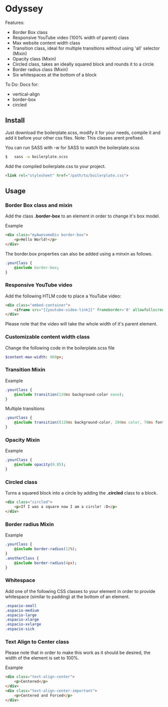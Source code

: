 Odyssey
================

Features:
- Border Box class
- Responsive YouTube video (100% width of parent) class
- Max website content width class
- Transition class, ideal for multiple transitions without using 'all' selector (Mixin)
- Opacity class (Mixin)
- Circled class, takes an ideally squared block and rounds it to a circle
- Border radius class (Mixin)
- Six whitespaces at the bottom of a block

To Do:
Docs for:

- vertical-align
- border-box
- circled

## Install

Just download the boilerplate.scss, modify it for your needs, compile it and add it before your other css files.
Note: This classes arent prefixed.

You can run SASS with -w for SASS to watch the boilerplate.scss

```sh
$	sass -w boilerplate.scss
```

Add the compiled boilerplate.css to your project.
```html
<link rel="stylesheet" href="/path/to/boilerplate.css">
```

## Usage

### Border Box class and mixin

Add the class **.border-box** to an element in order to change it's box model.

Example

```html
<div class="myAwesomeDiv border-box">
	<p>Hello World!</p>
</div>
```

The border.box properties can also be added using a minxin as follows.

```sass
.yourClass {
	@include border-box;
}
```

### Responsive YouTube video

Add the following HTLM code to place a YouTube video:
```html
<div class="embed-container">
	<iframe src="{{youtube-video-link}}" frameborder='0' allowfullscreen></iframe>
</div>
```

Please note that the video will take the whole width of it's parent element.

### Customizable content width class

Change the following code in the boilerplate.scss file
```sass
$content-max-width: 960px;
```

### Transition Mixin

Example

```sass
.yourClass {
	@include transition(120ms background-color ease);
}
```

Multiple transitions

```sass
.yourClass {
	@include transition((120ms background-color, 200ms color, 70ms font-size) ease);
}
```

### Opacity Mixin

Example
```sass
.yourClass {
	@include opacity(0.85);
}
```

### Circled class

Turns a squared block into a circle by adding the **.circled** class to a block.

```html
<div class="circled">
	<p>If I was a square now I am a circle! :D</p>
</div>
```

### Border radius Mixin

Example

```sass
.yourClass {
	@include border-radius(12%);
}
.anotherClass {
	@include border-radius(4px);
}
```

### Whitespace

Add one of the following CSS classes to your element in order to provide whitespace (similar to padding) at the bottom of an element.

```css
.espacio-small
.espacio-medium
.espacio-large
.espacio-xlarge
.espacio-xxlarge
.espacio-sick
```

### Text Align to Center class

Please note that in order to make this work as it should be desired, the width of the element is set to 100%.

Example

```html
<div class="text-align-center">
	<p>Centered</p>
</div>
<div class="text-align-center-important">
	<p>Centered and Forced</p>
</div>
```

